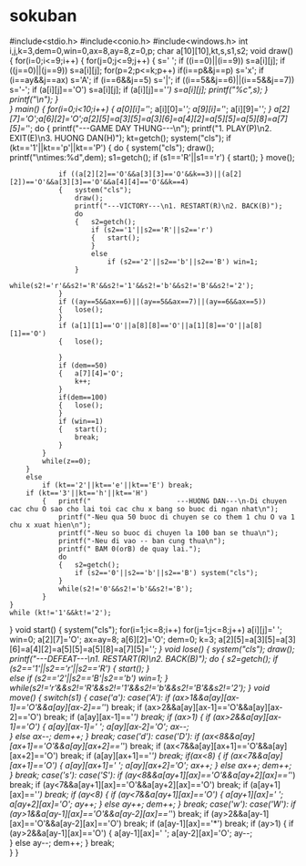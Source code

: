 # sokuban
#include<stdio.h>
#include<conio.h>
#include<windows.h>
int i,j,k=3,dem=0,win=0,ax=8,ay=8,z=0,p;
char a[10][10],kt,s,s1,s2;
void draw()
{	for(i=0;i<=9;i++)
	{	for(j=0;j<=9;j++)
		{	s=' ';
			if ((i==0)||(i==9)) s=a[i][j];
			if ((j==0)||(j==9)) s=a[i][j];
			for(p=2;p<=k;p++)
				if(i==p&&j==p) s='x';
			if (i==ay&&j==ax) s='A';
			if (i==6&&j==5) s='|';
			if ((i==5&&j==6)||(i==5&&j==7)) s='-';
			if (a[i][j]=='O') s=a[i][j];
			if (a[i][j]=='*') s=a[i][j];
			printf("%c",s);
		}
	printf("\n");
	}	
}
main()
{	for(i=0;i<10;i++)
	{	a[0][i]='*';
		a[i][0]='*';
		a[9][i]='*';
		a[i][9]='*';
	}
	a[2][7]='O';a[6][2]='O';a[2][5]=a[3][5]=a[3][6]=a[4][2]=a[5][5]=a[5][8]=a[7][5]='*';
	do
	{	printf("---GAME DAY THUNG---\n");
		printf("1. PLAY(P)\n2. EXIT(E)\n3. HUONG DAN(H)");
		kt=getch();
		system("cls");
		if (kt=='1'||kt=='p'||kt=='P')
		{	do
			{	system("cls");
				draw();
				printf("\ntimes:%d",dem);
				s1=getch();
				if (s1=='R'||s1=='r') 
					{	start();
					}
				move();
				
				if ((a[2][2]=='O'&&a[3][3]=='O'&&k==3)||(a[2][2])=='O'&&a[3][3]=='O'&&a[4][4]=='O'&&k==4)
				{	system("cls");
					draw();
					printf("---VICTORY---\n1. RESTART(R)\n2. BACK(B)");
					do
					{	s2=getch();
						if (s2=='1'||s2=='R'||s2=='r') 
						{	start();
						}
						else
							if (s2=='2'||s2=='b'||s2=='B') win=1;
					}
					while(s2!='r'&&s2!='R'&&s2!='1'&&s2!='b'&&s2!='B'&&s2!='2');
				}
				if ((ay==5&&ax==6)||(ay==5&&ax==7)||(ay==6&&ax==5))
				{	lose();
				}
				if (a[1][1]=='O'||a[8][8]=='O'||a[1][8]=='O'||a[8][1]=='O')
				{	lose();	
					
				}
				if (dem==50)
				{	a[7][4]='O';
					k++;
				}
				if(dem==100)
				{	lose();
				}
				if (win==1) 
				{	start();
					break;
				}
			}
			while(z==0);
		}
		else 
			if (kt=='2'||kt=='e'||kt=='E') break;
		if (kt=='3'||kt=='h'||kt=='H') 
			{	printf("                     ---HUONG DAN---\n-Di chuyen cac chu O sao cho lai toi cac chu x bang so buoc di ngan nhat\n");
				printf("-Neu qua 50 buoc di chuyen se co them 1 chu O va 1 chu x xuat hien\n");
				printf("-Neu so buoc di chuyen la 100 ban se thua\n");
				printf("-Neu di vao -- ban cung thua\n");
				printf(" BAM 0(orB) de quay lai.");
				do
				{	s2=getch();
					if (s2=='0'||s2=='b'||s2=='B') system("cls");
				}
				while(s2!='0'&&s2!='b'&&s2!='B');
			}
	}
	while (kt!='1'&&kt!='2');
} 
void start()
{	system("cls");
	for(i=1;i<=8;i++)
		for(j=1;j<=8;j++)
			a[i][j]=' ';
	win=0;
	a[2][7]='O';
	ax=ay=8;
	a[6][2]='O';
	dem=0;
	k=3;
	a[2][5]=a[3][5]=a[3][6]=a[4][2]=a[5][5]=a[5][8]=a[7][5]='*';
}
void lose()
{	system("cls");
	draw();
	printf("---DEFEAT---\n1. RESTART(R)\n2. BACK(B)");
	do
	{	s2=getch();
		if (s2=='1'||s2=='r'||s2=='R')
		{	start();
		}	
		else 
			if (s2=='2'||s2=='B'|s2=='b') win=1;
	}
	while(s2!='r'&&s2!='R'&&s2!='1'&&s2!='b'&&s2!='B'&&s2!='2');
}
void move()
{	switch(s1)
			{	case('a'):
				case('A'):
					if (ax>1&&a[ay][ax-1]=='O'&&a[ay][ax-2]=='*') break;
					if (ax>2&&a[ay][ax-1]=='O'&&a[ay][ax-2]=='O') break;
					if (a[ay][ax-1]=='*') break;
					if (ax>1)
					{	if (ax>2&&a[ay][ax-1]=='O')
						{	a[ay][ax-1]=' ';
							a[ay][ax-2]='O';
							ax--;						
						}
						else ax--;
						dem++;
					}
					break;
				case('d'):
				case('D'):
					if (ax<8&&a[ay][ax+1]=='O'&&a[ay][ax+2]=='*') break;
					if (ax<7&&a[ay][ax+1]=='O'&&a[ay][ax+2]=='O') break;
					if (a[ay][ax+1]=='*') break;
					if(ax<8)
					{	if (ax<7&&a[ay][ax+1]=='O')
						{	a[ay][ax+1]=' ';
							a[ay][ax+2]='O';
							ax++;
						}
						else ax++;
						dem++;
					}
					break;
				case('s'):
				case('S'):
					if (ay<8&&a[ay+1][ax]=='O'&&a[ay+2][ax]=='*') break;
					if (ay<7&&a[ay+1][ax]=='O'&&a[ay+2][ax]=='O') break;
					if (a[ay+1][ax]=='*') break;
						if (ay<8)
					{	if (ay<7&&a[ay+1][ax]=='O')
						{	a[ay+1][ax]=' ';
							a[ay+2][ax]='O';
							ay++;
						}
						else ay++;
						dem++;
					}
					break;
				case('w'):
				case('W'):
					if (ay>1&&a[ay-1][ax]=='O'&&a[ay-2][ax]=='*') break;
					if (ay>2&&a[ay-1][ax]=='O'&&a[ay-2][ax]=='O') break;
					if (a[ay-1][ax]=='*') break;
					if (ay>1)
					{	if (ay>2&&a[ay-1][ax]=='O')
						{	a[ay-1][ax]=' ';
							a[ay-2][ax]='O';
						ay--;						
						}
						else ay--;
						dem++;
					}
					break;	
			}
}
